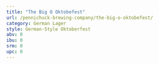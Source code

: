 ```yaml
---
title: "The Big O Oktobefest"
url: /pennichuck-brewing-company/the-big-o-oktobefest/
category: German Lager
style: German-Style Oktoberfest
abv: 0
ibu: 0
srm: 0
upc: 0
---
```


